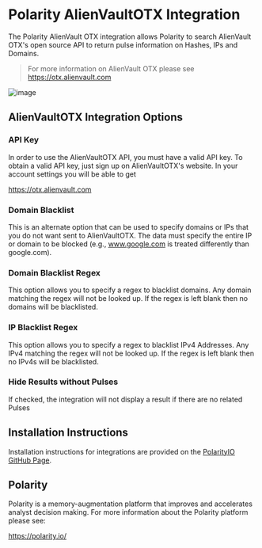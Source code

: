 # Polarity AlienVaultOTX Integration

The Polarity AlienVault OTX integration allows Polarity to search AlienVault OTX's open source API to return pulse information on Hashes, IPs and Domains.

> For more information on AlienVault OTX please see https://otx.alienvault.com

![image](https://user-images.githubusercontent.com/306319/40240545-c0b34080-5a86-11e8-9708-4d14f8eb0fb1.png)


## AlienVaultOTX Integration Options


### API Key

In order to use the AlienVaultOTX API, you must have a valid API key. To obtain a valid API key, just sign up on AlienVaultOTX's website. In your account settings you will be able to get

https://otx.alienvault.com

### Domain Blacklist

This is an alternate option that can be used to specify domains or IPs that you do not want sent to AlienVaultOTX.  The data must specify the entire IP or domain to be blocked (e.g., www.google.com is treated differently than google.com).

### Domain Blacklist Regex

This option allows you to specify a regex to blacklist domains.  Any domain matching the regex will not be looked up.  If the regex is left blank then no domains will be blacklisted.

### IP Blacklist Regex

This option allows you to specify a regex to blacklist IPv4 Addresses.  Any IPv4 matching the regex will not be looked up.  If the regex is left blank then no IPv4s will be blacklisted.

### Hide Results without Pulses
If checked, the integration will not display a result if there are no related Pulses

## Installation Instructions

Installation instructions for integrations are provided on the [PolarityIO GitHub Page](https://polarityio.github.io/).

## Polarity

Polarity is a memory-augmentation platform that improves and accelerates analyst decision making.  For more information about the Polarity platform please see:

https://polarity.io/
